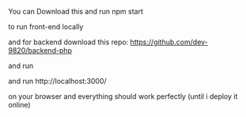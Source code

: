 You can Download this and run
npm start

to run front-end locally

and for backend download this repo:
https://github.com/dev-9820/backend-php

and run 

and run 
http://localhost:3000/ 

on your browser and everything should work perfectly
(until i deploy it online)
